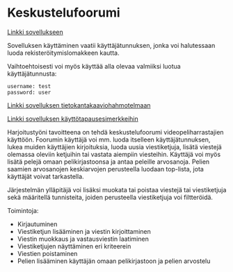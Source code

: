 # Keskustelufoorumi

[Linkki sovellukseen](https://blooming-reef-61522.herokuapp.com/)

Sovelluksen käyttäminen vaatii käyttäjätunnuksen, jonka voi halutessaan luoda rekisteröitymislomakkeen kautta.

Vaihtoehtoisesti voi myös käyttää alla olevaa valmiiksi luotua käyttäjätunnusta:
```
username: test
password: user
```

[Linkki sovelluksen tietokantakaaviohahmotelmaan](documentation/forum_diagram.png)

[Linkki sovelluksen käyttötapausesimerkkeihin](documentation/user_stories.md)

Harjoitustyöni tavoitteena on tehdä keskustelufoorumi videopeliharrastajien käyttöön. Foorumin käyttäjä voi mm. luoda itselleen käyttäjätunnuksen, lukea muiden käyttäjien kirjoituksia, luoda uusia viestiketjuja, lisätä viestejä olemassa oleviin ketjuihin tai vastata aiempiin viesteihin. Käyttäjä voi myös lisätä pelejä omaan pelikirjastoonsa ja antaa peleille arvosanoja. Pelien saamien arvosanojen keskiarvojen perusteella luodaan top-lista, jota käyttäjät voivat tarkastella.

Järjestelmän ylläpitäjä voi lisäksi muokata tai poistaa viestejä tai viestiketjuja sekä määritellä tunnisteita, joiden perusteella viestiketjuja voi filtteröidä.

Toimintoja:

* Kirjautuminen
* Viestiketjun lisääminen ja viestin kirjoittaminen
* Viestin muokkaus ja vastausviestin laatiminen
* Viestiketjujen näyttäminen eri kriteerein
* Viestien poistaminen
* Pelien lisääminen käyttäjän omaan pelikirjastoon ja pelien arvostelu
